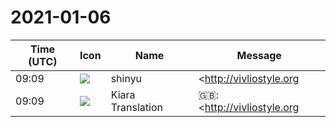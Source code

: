 # 2021-01-06

|Time (UTC)|Icon|Name|Message|
|---|---|---|---|
|09:09|![](https://avatars.slack-edge.com/2018-04-27/354445776386_e258f5ed5ba887b08668_72.jpg)|shinyu|<http://vivliostyle.org|vivliostyle.org> サイトをローカル開発環境で確認するのに、<br>```bundle exec jekyll serve<pre>を実行しますが、Ruby 3.0 でエラーになるようになりました。Jekyllのissuesに "Jekyll serve fails on Ruby 3.0" があり、解決方法がそのコメントに書かれてました：</pre>bundle add webrick```<br><https://github.com/jekyll/jekyll/issues/8523><br><blockquote>*My Environment*<br><br>* * *<br><br>*Expected Behaviour*<br><br>`bundle exec jekyll serve` runs on Ruby 3.0.<br><br>*Current Behavior*<br><br>`bundle exec jekyll serve` fails with the following stack trace:<br><br><pre>/home/argilo/.gem/ruby/3.0.0/gems/jekyll-4.2.0/lib/jekyll/commands/serve/servlet.rb:3:in `require': cannot load such file -- webrick (LoadError)<br>	from /home/argilo/.gem/ruby/3.0.0/gems/jekyll-4.2.0/lib/jekyll/commands/serve/servlet.rb:3:in `&lt;top (required)&gt;'<br>	from /home/argilo/.gem/ruby/3.0.0/gems/jekyll-4.2.0/lib/jekyll/commands/serve.rb:179:in `require_relative'<br>	from /home/argilo/.gem/ruby/3.0.0/gems/jekyll-4.2.0/lib/jekyll/commands/serve.rb:179:in `setup'<br>	from /home/argilo/.gem/ruby/3.0.0/gems/jekyll-4.2.0/lib/jekyll/commands/serve.rb💯in `process'<br>	from /home/argilo/.gem/ruby/3.0.0/gems/jekyll-4.2.0/lib/jekyll/command.rb:91:in `block in process_with_graceful_fail'<br>	from /home/argilo/.gem/ruby/3.0.0/gems/jekyll-4.2.0/lib/jekyll/command.rb:91:in `each'<br>	from /home/argilo/.gem/ruby/3.0.0/gems/jekyll-4.2.0/lib/jekyll/command.rb:91:in `process_with_graceful_fail'<br>	from /home/argilo/.gem/ruby/3.0.0/gems/jekyll-4.2.0/lib/jekyll/commands/serve.rb:86:in `block (2 levels) in init_with_program'<br>	from /home/argilo/.gem/ruby/3.0.0/gems/mercenary-0.4.0/lib/mercenary/command.rb:221:in `block in execute'<br>	from /home/argilo/.gem/ruby/3.0.0/gems/mercenary-0.4.0/lib/mercenary/command.rb:221:in `each'<br>	from /home/argilo/.gem/ruby/3.0.0/gems/mercenary-0.4.0/lib/mercenary/command.rb:221:in `execute'<br>	from /home/argilo/.gem/ruby/3.0.0/gems/mercenary-0.4.0/lib/mercenary/program.rb:44:in `go'<br>	from /home/argilo/.gem/ruby/3.0.0/gems/mercenary-0.4.0/lib/mercenary.rb:21:in `program'<br>	from /home/argilo/.gem/ruby/3.0.0/gems/jekyll-4.2.0/exe/jekyll:15:in `&lt;top (required)&gt;'<br>	from /home/argilo/.gem/ruby/3.0.0/bin/jekyll:23:in `load'<br>	from /home/argilo/.gem/ruby/3.0.0/bin/jekyll:23:in `&lt;top (required)&gt;'<br>	from /home/argilo/.rubies/ruby-3.0.0/lib/ruby/3.0.0/bundler/cli/exec.rb:63:in `load'<br>	from /home/argilo/.rubies/ruby-3.0.0/lib/ruby/3.0.0/bundler/cli/exec.rb:63:in `kernel_load'<br>	from /home/argilo/.rubies/ruby-3.0.0/lib/ruby/3.0.0/bundler/cli/exec.rb:28:in `run'<br>	from /home/argilo/.rubies/ruby-3.0.0/lib/ruby/3.0.0/bundler/cli.rb:497:in `exec'<br>	from /home/argilo/.rubies/ruby-3.0.0/lib/ruby/3.0.0/bundler/vendor/thor/lib/thor/command.rb:27:in `run'<br>	from /home/argilo/.rubies/ruby-3.0.0/lib/ruby/3.0.0/bundler/vendor/thor/lib/thor/invocation.rb:127:in `invoke_command'<br>	from /home/argilo/.rubies/ruby-3.0.0/lib/ruby/3.0.0/bundler/vendor/thor/lib/thor.rb:392:in `dispatch'<br>	from /home/argilo/.rubies/ruby-3.0.0/lib/ruby/3.0.0/bundler/cli.rb:30:in `dispatch'<br>	from /home/argilo/.rubies/ruby-3.0.0/lib/ruby/3.0.0/bundler/vendor/thor/lib/thor/base.rb:485:in `start'<br>	from /home/argilo/.rubies/ruby-3.0.0/lib/ruby/3.0.0/bundler/cli.rb:24:in `start'<br>	from /home/argilo/.rubies/ruby-3.0.0/lib/ruby/gems/3.0.0/gems/bundler-2.2.3/libexec/bundle:49:in `block in &lt;top (required)&gt;'<br>	from /home/argilo/.rubies/ruby-3.0.0/lib/ruby/3.0.0/bundler/friendly_errors.rb:130:in `with_friendly_errors'<br>	from /home/argilo/.rubies/ruby-3.0.0/lib/ruby/gems/3.0.0/gems/bundler-2.2.3/libexec/bundle:37:in `&lt;top (required)&gt;'<br>	from /home/argilo/.rubies/ruby-3.0.0/bin/bundle:23:in `load'<br>	from /home/argilo/.rubies/ruby-3.0.0/bin/bundle:23:in `&lt;main&gt;'<br></pre><br><br>This happens because webrick is no longer a bundled gem in Ruby 3.0. From <https://www.ruby-lang.org/en/news/2020/12/25/ruby-3-0-0-released/|https://www.ruby-lang.org/en/news/2020/12/25/ruby-3-0-0-released/>:<br><br><blockquote>The following libraries are no longer bundled gems or standard libraries. Install the corresponding gems to use these features.<br><br>• sdbm<br>• webrick<br>• net-telnet<br>• xmlrpc</blockquote>Adding `gem "webrick"` to my Gemfile solves the problem, but Jekyll should include it in its gemspec.</blockquote>|
|09:09|![](https://avatars.slack-edge.com/2019-08-21/732685848020_f3f20736795184660348_72.png)|Kiara Translation|🇬🇧: <http://vivliostyle.org|vivliostyle.org> To check the site in the local development environment,<br>`` `bundle exec jekyll serve```<br>I get an error in Ruby 3.0. There was "Jekyll serve fails on Ruby 3.0" in Jekyll's issues, and the solution was written in the comment:<br>`` `bundle add webrick```<br><https://github.com/jekyll/jekyll/issues/8523>|
